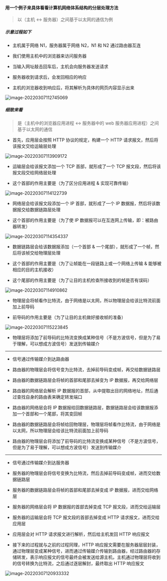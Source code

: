 #### 用一个例子来具体看看计算机网络体系结构的分层处理方法

> 以（主机 <-> 服务器）之间基于以太网的通信为例

##### 示意过程如下

- 主机属于网络 N1，服务器属于网络 N2，N1 和 N2 通过路由器互连

- 我们使用主机中的浏览器来访问服务器

- 当输入网址敲击回车后，主机会向服务器发送请求

- 服务器收到请求后，会发回相应的响应

- 主机的浏览器收到响应后，将其解析为具体的网页内容显示出来

<img src="https://gitee.com/pj-l/imgs-1/raw/master/image-20220307112745069.png" alt="image-20220307112745069" />

##### 细致来看

> 是（主机中的浏览器应用进程 <-> 服务器中的 web 服务器应用进程）之间基于以太网的通信

- 首先，应用层会按照 HTTP 协议的规定，构建一个 HTTP 请求报文，然后将该报文交给运输层处理

![image-20220307113909172](https://gitee.com/pj-l/imgs-1/raw/master/image-20220307113909172.png)

- 运输层会给该报文添加一个 TCP 首部，就形成了一个 TCP 报文段，然后将该报文段交给网络层处理

- 这个首部的作用主要是（为了区分应用进程 & 实现可靠传输）

![image-20220307114122739](https://gitee.com/pj-l/imgs-1/raw/master/image-20220307114122739.png)

- 网络层会给该报文段添加一个 IP 首部，就形成了一个 IP 数据报，然后将该数据报交给数据链路层处理

- 这个首部的作用主要是（为了使 IP 数据报可以在互连网上传输，即：被路由器转发）

![image-20220307114354337](https://gitee.com/pj-l/imgs-1/raw/master/image-20220307114354337.png)

- 数据链路层会给该数据报添加（一个首部 & 一个尾部），就形成了一个帧，然后将该帧交给物理层处理

- 这个首部的作用主要是（为了让帧能在一段链路上或一个网络上传输 & 能够被相应的目的主机接收）

- 这个尾部的作用主要是（为了让目的主机检查所接收到的帧是否有误码）

![image-20220307114910862](https://gitee.com/pj-l/imgs-1/raw/master/image-20220307114910862.png)

- 物理层会将帧看作比特流，由于网络是以太网，所以物理层会给该比特流前面加上前导码

- 前导码的作用主要是（为了让目的主机做好接收帧的准备）

![image-20220307115223845](https://gitee.com/pj-l/imgs-1/raw/master/image-20220307115223845.png)

- 物理层将添加了前导码的比特流变换成某种信号（不是方波信号，但是为了易于理解，可以想成方波信号）发送到传输媒介

---

- 信号通过传输媒介到达路由器

- 路由器的物理层会将信号变为比特流，去掉前导码变成帧，再交给数据链路层

- 路由器的数据链路层会将帧的首部和尾部去掉变为 IP 数据报，再交给网络层

- 路由器的网络层会解析 IP 数据报的首部，从中提取出目的网络地址，然后通过查找自身的路由表来确定转发端口

- 路由器的网络层会将 IP 数据报给回数据链路层，数据链路层会给该数据报添加一个首部和一个尾部，将其变回帧

- 路由器的数据链路层会将帧给回物理层，物理层将帧看作比特流，由于网络是以太网，所以物理层会给该比特流前面加上前导码

- 路由器的物理层会将添加了前导码的比特流变换成某种信号（不是方波信号，但是为了易于理解，可以想成方波信号）发送到传输媒介

---

- 信号通过传输媒介到达服务器

- 服务器的物理层会将信号变换为比特流，然后去掉前导码变成帧，进而交给数据链路层

- 服务器的数据链路层会将帧的首部和尾部去掉变成 IP 数据报，进而交给网络层

- 服务器的网络层会将 IP 数据报的首部去掉变成 TCP 报文段，进而交给运输层

- 服务器的运输层会将 TCP 报文段的首部去掉变成 HTTP 请求报文，进而交给应用层

- 应用层会对 HTTP 请求报文进行解析，然后给主机发回 HTTP 响应报文

- 接下来的过程就与之前的过程同理，HTTP 响应报文需要在服务器层层封装，通过物理层变成某种信号，进而通过传输媒介传输到路由器，经过路由器的存储转发，表示响应报文的信号最终会被发送给源主机，主机通过物理层将收到的信号转换为比特流，之后通过逐层解封，最终取出 HTTP 响应报文

![image-20220307120933332](https://gitee.com/pj-l/imgs-1/raw/master/image-20220307120933332.png)
